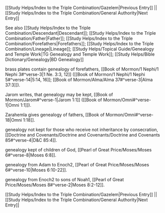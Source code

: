 [[Study Helps/Index to the Triple Combination/Gazelem|Previous Entry]]  ||  [[Study Helps/Index to the Triple Combination/General Authority|Next Entry]]

 See also [[Study Helps/Index to the Triple Combination/Descendant|Descendant]]; [[Study Helps/Index to the Triple Combination/Father|Father]]; [[Study Helps/Index to the Triple Combination/Forefathers|Forefathers]]; [[Study Helps/Index to the Triple Combination/Lineage|Lineage]]; [[Study Helps/Topical Guide/Genealogy and Temple Work|TG Genealogy and Temple Work]]; [[Study Helps/Bible Dictionary/Genealogy|BD Genealogy]]

 brass plates contain genealogy of forefathers, [[Book of Mormon/1 Nephi/1 Nephi 3#^verse-3|1 Ne. 3:3, 12]] ([[Book of Mormon/1 Nephi/1 Nephi 5#^verse-14|5:14, 16]]; [[Book of Mormon/Alma/Alma 37#^verse-3|Alma 37:3]]).

 Jarom writes, that genealogy may be kept, [[Book of Mormon/Jarom#^verse-1|Jarom 1:1]] ([[Book of Mormon/Omni#^verse-1|Omni 1:1]]).

 Zarahemla gives genealogy of fathers, [[Book of Mormon/Omni#^verse-18|Omni 1:18]].

 genealogy not kept for those who receive not inheritance by consecration, [[Doctrine and Covenants/Doctrine and Covenants/Doctrine and Covenants 85#^verse-4|D&C 85:4]].

 genealogy kept of children of God, [[Pearl of Great Price/Moses/Moses 6#^verse-8|Moses 6:8]].

 genealogy from Adam to Enoch2, [[Pearl of Great Price/Moses/Moses 6#^verse-10|Moses 6:10-22]].

 genealogy from Enoch2 to sons of Noah1, [[Pearl of Great Price/Moses/Moses 8#^verse-2|Moses 8:2-12]].

[[Study Helps/Index to the Triple Combination/Gazelem|Previous Entry]]  ||  [[Study Helps/Index to the Triple Combination/General Authority|Next Entry]]